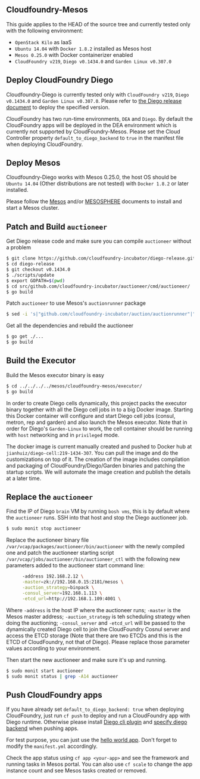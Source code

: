 ## Cloudfoundry-Mesos

This guide applies to the HEAD of the source tree and currently tested only with the following environment:
* `OpenStack Kilo` as IaaS
* `Ubuntu 14.04` with `Docker 1.8.2` installed as Mesos host
* `Mesos 0.25.0` with Docker containerizer enabled
* `CloudFoundry v219`, `Diego v0.1434.0` and `Garden Linux v0.307.0` 


## Deploy CloudFoundry Diego

Cloudfoundry-Diego is currently tested only with `CloudFoundry v219`, `Diego v0.1434.0` and `Garden Linux v0.307.0`. Please refer to [the Diego release document](https://github.com/cloudfoundry-incubator/diego-release) to deploy the specified version.

CloudFoundry has two run-time environments, `DEA` and `Diego`.
By default the CloudFoundry apps will be deployed in the DEA environment which is currently not supported by CloudFoundry-Mesos.
Please set the Cloud Controller property `default_to_diego_backend` to `true` in the manifest file when deploying CloudFoundry.


## Deploy Mesos

Cloudfoundry-Diego works with Mesos 0.25.0, the host OS should be `Ubuntu 14.04` (Other distributions are not tested) with `Docker 1.8.2` or later installed.

Please follow the [Mesos](http://mesos.apache.org/gettingstarted/) and/or [MESOSPHERE](https://mesosphere.com/downloads/) documents to install and start a Mesos cluster.


## Patch and Build `auctioneer`

Get Diego release code and make sure you can compile `auctioneer` without a problem
``` BASH
$ git clone https://github.com/cloudfoundry-incubator/diego-release.git
$ cd diego-release
$ git checkout v0.1434.0
$ ./scripts/update
$ export GOPATH=$(pwd)
$ cd src/github.com/cloudfoundry-incubator/auctioneer/cmd/auctioneer/
$ go build

```
Patch `auctioneer` to use Mesos's `auctionrunner` package
``` BASH
$ sed -i 's|"github.com/cloudfoundry-incubator/auction/auctionrunner"|"github.com/mesos/cloudfoundry-mesos/scheduler/auctionrunner"|g' main.go
```
Get all the dependencies and rebuild the auctioneer
``` BASH
$ go get ./...
$ go build
```


## Build the Executor

Build the Mesos executor binary is easy
``` BASH
$ cd ../../../../mesos/cloudfoundry-mesos/executor/
$ go build
```
In order to create Diego cells dynamically, this project packs the executor binary together with all the Diego cell jobs in to a big Docker image.
Starting this Docker container will configure and start Diego cell jobs (consul, metron, rep and garden) and also launch the Mesos executor.
Note that in order for Diego's `Garden-Linux` to work, the cell container should be running with `host` networking and in `privileged` mode.

The docker image is current manually created and pushed to Docker hub at `jianhuiz/diego-cell:219-1434-307`. You can pull the image and do the customizations on top of it.
The creation of the image includes compilation and packaging of CloudFoundry/Diego/Garden binaries and patching the startup scripts.
We will automate the image creation and publish the details at a later time.

## Replace the `auctioneer`

Find the IP of Diego `brain` VM by running `bosh vms`, this is by default where the `auctioneer` runs. SSH into that host and stop the Diego auctioneer job.
``` BASH
$ sudo monit stop auctioneer
```
Replace the auctioneer binary file `/var/vcap/packages/auctioneer/bin/auctioneer` with the newly compiled one and patch the auctioneer starting script `/var/vcap/jobs/auctioneer/bin/auctioneer_ctl` with the following new parameters added to the auctioneer start command line:
```BASH
      -address 192.168.2.12 \
      -master=zk://192.168.0.15:2181/mesos \
      -auction_strategy=binpack \
      -consul_server=192.168.1.113 \
      -etcd_url=http://192.168.1.109:4001 \
```
Where `-address` is the host IP where the auctioneer runs; `-master` is the Mesos master address; `-auction_strategy` is teh scheduling strategy when doing the auctioning; `-consul_server` and `-etcd_url` will be passed to the dynamically created Diego cell to join the CloudFoundry Cosnul server and access the ETCD storage (Note that there are two ETCDs and this is the ETCD of CloudFoundry, not that of Diego). Please replace those parameter values according to your environment.

Then start the new auctioneer and make sure it's up and running.
```BASH
$ sudo monit start auctioneer
$ sudo monit status | grep -A14 auctioneer
```


## Push CloudFoundry apps

If you have already set `default_to_diego_backend: true` when deploying CloudFoundry, just run `cf push` to deploy and run a CloudFoundry app with Diego runtime. Otherwise please install [Diego cli plugin](https://github.com/cloudfoundry-incubator/diego-cli-plugin) and [specify diego backend](https://github.com/cloudfoundry-incubator/diego-design-notes/blob/master/migrating-to-diego.md#starting-a-new-application-on-diego) when pushing apps.

For test purpose, you can just use the [hello world app](https://github.com/jianhuiz/cf-apps/tree/master/hello). Don't forget to modify the `manifest.yml` accordingly.

Check the app status using `cf app <your-app>` and see the framework and running tasks in Mesos portal. You can also use `cf scale` to change the app instance count and see Mesos tasks created or removed.



